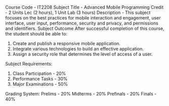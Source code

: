 Course Code - IT2208
Subject Title - Advanced Mobile Programming
Credit - 2 Units Lec (2 hours), 1 Unit Lab (3 hours)
Description - This subject focuses on the best practices for mobile interaction and engagement, user interface, user input, performance, security and privacy, and permissions and identifiers.
Subject Outcome 
After successful completion of this course, the student should be able to:
1. Create and publish a responsive mobile application.
2. Integrate various technologies to build an effective application.
3. Assign a security role that determines the level of access of a user.

Subject Requirements:
1. Class Participation - 20%
2. Performance Tasks - 30%
3. Major Examinations - 50%

Grading System:
Prelims - 20%
Midterms - 20%
Prefinals - 20%
Finals - 40%
